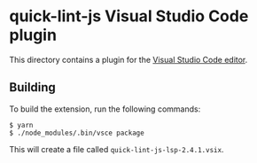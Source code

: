 # quick-lint-js Visual Studio Code plugin

This directory contains a plugin for the [Visual Studio Code
editor][VisualStudioCode].

## Building

To build the extension, run the following commands:

    $ yarn
    $ ./node_modules/.bin/vsce package

This will create a file called `quick-lint-js-lsp-2.4.1.vsix`.

[VisualStudioCode]: https://code.visualstudio.com/
